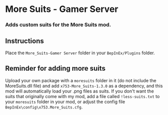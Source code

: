 # More Suits - Gamer Server
### Adds custom suits for the More Suits mod.

## Instructions
Place the ```More_Suits-Gamer Server``` folder in your ```BepInEx/Plugins``` folder. 

## Reminder for adding more suits
Upload your own package with a ```moresuits``` folder in it (do not include the MoreSuits.dll file) and add ```x753-More_Suits-1.3.0``` as a dependency, and this mod will automatically load your .png files as suits. If you don't want the suits that originally come with my mod, add a file called ```!less-suits.txt``` to your ```moresuits``` folder in your mod, or adjust the config file ```BepInEx\config\x753.More_Suits.cfg```.
